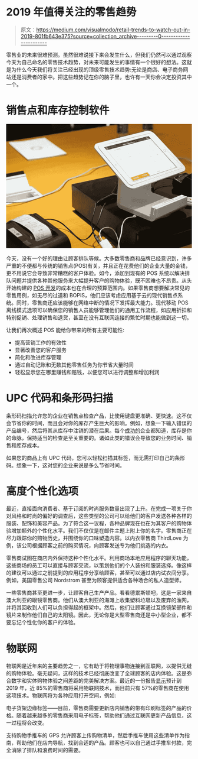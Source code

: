 # 2019 年值得关注的零售趋势

> 原文：<https://medium.com/visualmodo/retail-trends-to-watch-out-in-2019-801fb643e375?source=collection_archive---------0----------------------->

零售业的未来很难预测。虽然很难说接下来会发生什么，但我们仍然可以通过观察今天为自己命名的零售技术趋势，对未来可能发生的事情有一个很好的想法。这就是为什么今天我们将关注已经出现的顶级零售技术趋势:无论是商店、电子商务网站还是消费者的家中。把这些趋势记在你的脑子里，也许有一天你会决定投资其中一个。

# 销售点和库存控制软件

![](img/4bbf853c50ed7b88b7c0fd81380b23ee.png)

今天，没有一个好的理由让顾客排队等候。大多数零售商和品牌已经意识到，许多严重的不便都与传统的销售点(POS)有关，并且正在花费他们的企业大量的金钱，更不用说它会导致非常糟糕的客户体验。如今，添加到现有的 POS 系统以解决排队问题并提供各种其他服务来大幅提升客户的购物体验，既不困难也不昂贵。从头开始构建的 [POS 开发](https://www.elinext.com/industries/financial/)的成本也在合理的预算范围内。如果零售商想要解决常见的零售用例，如无尽的过道和 BOPIS，他们应该考虑应用基于云的现代销售点系统。同时，零售商还应该能够在网络中断的情况下发挥最大能力。现代移动 POS 离线模式选项可以确保您的销售人员能够管理他们的通用工作流程，如应用折扣和特别促销、处理销售和退货，甚至在没有互联网连接的繁忙时期也能做到这一切。

让我们再次概述 POS 能给你带来的所有主要可能性:

*   提高营销工作的有效性
*   显著改善您的客户服务
*   简化和改进库存管理
*   通过自动记账和无数其他零售任务为你节省大量时间
*   轻松显示您在哪里赚钱和赔钱，以便您可以进行调整和增加利润

# UPC 代码和条形码扫描

条形码扫描允许您的企业在销售点检查产品，比使用键盘更准确、更快速。这不仅会节省你的时间，而且会对你的库存产生巨大的影响。例如，想象一下输入错误的产品编号，然后将其从库存中注销的潜在后果。每个[成功的](https://visualmodo.com/blog/)企业都知道，库存是你的命脉，保持适当的检查是至关重要的。诸如此类的错误会导致您的业务时间、销售和库存成本。

如果您的商品上有 UPC 代码，您可以轻松扫描其标签，而无需打印自己的条形码。想象一下，这对您的企业来说是多么节省时间。

# 高度个性化选项

最近，直接面向消费者、基于订阅的时尚服务数量出现了上升。在完成一项关于你对风格和时尚的偏好的调查后，这些类型的公司可以给他们的客户发送各种各样的服装、配饰和美容产品。为了符合这一议程，各种品牌现在也在为其客户的购物体验增加额外的个性化水平。我们不仅仅是在邮件主题上附上你的名字。零售商正在尽力跟踪你的购物历史，并围绕你的口味塑造内容。以内衣零售商 ThirdLove 为例，该公司根据顾客之前的购买情况，向顾客发送专为他们挑选的内衣。

零售商试图在商店内外保持这种个性化水平。利用商场本地应用程序的聊天功能，这些商场的员工可以直接与顾客交流，以策划他们的个人装扮和服装选择。像这样的建议可以通过之前提到的应用程序分享给顾客，甚至可以通过店内试衣间分享。例如，美国零售公司 Nordstrom 甚至为顾客提供适合各种场合的私人造型师。

一些零售商甚至更进一步，让顾客自己生产产品。看看德累斯顿吧，这是一家来自澳大利亚的眼镜零售商。他们从澳大利亚的海滩上收集塑料垃圾以及废弃的渔网，并将其回收到人们可以负担得起的框架中。然后，他们让顾客通过互换镜架部件和镜片来制作他们自己的太阳镜。因此，无论你是大型零售商还是中小型企业，都不要忘记个性化你的客户的体验。

# 物联网

物联网是近年来的主要趋势之一，它有助于将物理事物连接到互联网，以提供无缝的购物体验。毫无疑问，这样的技术已经彻底改变了全球顾客的店内体验。这是弥合数字和实体购物体验之间差距的完美解决方案。最近的一份报告[显示](http://images.email.forrester.com/Web/Forrester/%7B62b0c555-cddd-4bf0-bb3b-09161369b65f%7D_Forrester-Predictions-2019.pdf)预计到 2019 年，近 85%的零售商将采用物联网技术，而目前只有 57%的零售商在使用这项技术。物联网将为各种应用打开空间，例如:

电子货架边缘标签——目前，零售商需要更新店内销售的带有印刷标签的产品的价格。随着越来越多的零售商采用电子标签，帮助他们通过互联网更新产品信息，这一过程将会改变。

支持购物手推车的 GPS 允许顾客上传购物清单，然后手推车使用这些清单作为指南，帮助他们在店内导航，找到合适的产品。顾客也可以自己通过手推车付款，完全消除了排队和浪费时间的需要。